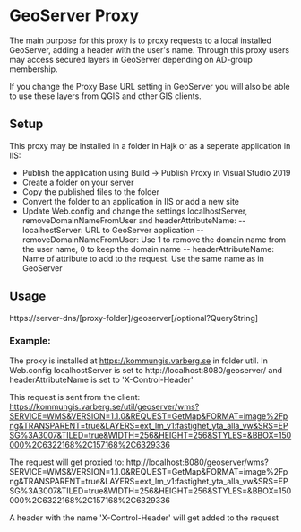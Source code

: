 # GeoServer Proxy

The main purpose for this proxy is to proxy requests to a local installed GeoServer, adding a header with the user's name.
Through this proxy users may access secured layers in GeoServer depending on AD-group membership.

If you change the Proxy Base URL setting in GeoServer you will also be able to use these layers from QGIS and other GIS clients.

## Setup

This proxy may be installed in a folder in Hajk or as a seperate application in IIS:

- Publish the application using Build -> Publish Proxy in Visual Studio 2019
- Create a folder on your server
- Copy the published files to the folder
- Convert the folder to an application in IIS or add a new site
- Update Web.config and change the settings localhostServer, removeDomainNameFromUser and headerAttributeName:
  -- localhostServer: URL to GeoServer application
  -- removeDomainNameFromUser: Use 1 to remove the domain name from the user name, 0 to keep the domain name
  -- headerAttributeName: Name of attribute to add to the request. Use the same name as in GeoServer

## Usage

https://server-dns/[proxy-folder]/geoserver[/optional?QueryString]

### Example:
The proxy is installed at https://kommungis.varberg.se in folder util.
In Web.config localhostServer is set to http://localhost:8080/geoserver/ and headerAttributeName is set to 'X-Control-Header'

This request is sent from the client:
https://kommungis.varberg.se/util/geoserver/wms?SERVICE=WMS&VERSION=1.1.0&REQUEST=GetMap&FORMAT=image%2Fpng&TRANSPARENT=true&LAYERS=ext_lm_v1:fastighet_yta_alla_vw&SRS=EPSG%3A3007&TILED=true&WIDTH=256&HEIGHT=256&STYLES=&BBOX=150000%2C6322168%2C157168%2C6329336

The request will get proxied to:
http://localhost:8080/geoserver/wms?SERVICE=WMS&VERSION=1.1.0&REQUEST=GetMap&FORMAT=image%2Fpng&TRANSPARENT=true&LAYERS=ext_lm_v1:fastighet_yta_alla_vw&SRS=EPSG%3A3007&TILED=true&WIDTH=256&HEIGHT=256&STYLES=&BBOX=150000%2C6322168%2C157168%2C6329336

A header with the name 'X-Control-Header' will get added to the request

